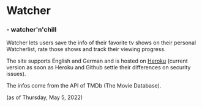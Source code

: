 # Watcher
### - watcher'n'chill

Watcher lets users save the info of their favorite tv shows on their personal Watcherlist, rate those shows and track their viewing progress.

The site supports English and German and is hosted on [Heroku](https://watcher-n-chill.herokuapp.com) (current version as soon as Heroku and Github settle their differences on security issues).

The infos come from the API of TMDb (The Movie Database).

(as of Thursday, May 5, 2022)

